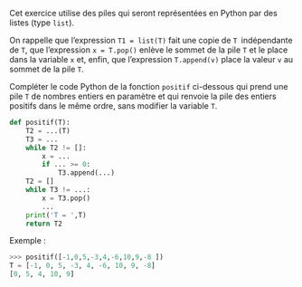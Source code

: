 Cet exercice utilise des piles qui seront représentées en Python par des listes (type `list`).

On rappelle que l’expression `T1 = list(T)` fait une copie de `T `indépendante de `T`, que
l’expression `x = T.pop()` enlève le sommet de la pile `T` et le place dans la variable `x` et,
enfin, que l’expression `T.append(v)` place la valeur `v` au sommet de la pile `T`.

Compléter le code Python de la fonction `positif` ci-dessous qui prend une pile `T` de
nombres entiers en paramètre et qui renvoie la pile des entiers positifs dans le même
ordre, sans modifier la variable `T`.

```python linenums='1'
def positif(T):
    T2 = ...(T)
    T3 = ...
    while T2 != []:
        x = ...
        if ... >= 0:
            T3.append(...)
    T2 = []
    while T3 != ...:
        x = T3.pop()
        ...
    print('T = ',T)
    return T2
```

Exemple :
```python
>>> positif([-1,0,5,-3,4,-6,10,9,-8 ])
T = [-1, 0, 5, -3, 4, -6, 10, 9, -8]
[0, 5, 4, 10, 9]
```